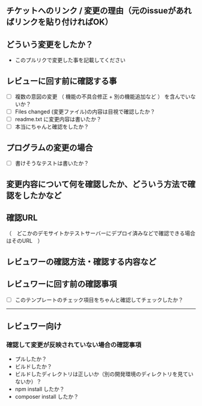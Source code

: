 ## チケットへのリンク / 変更の理由（元のissueがあればリンクを貼り付ければOK）


## どういう変更をしたか？

* このプルリクで変更した事を記載してください


## レビューに回す前に確認する事

- [ ] 複数の意図の変更 （ 機能の不具合修正 + 別の機能追加など ） を含んでいないか？
- [ ] Files changed (変更ファイル)の内容は目視で確認したか？
- [ ] readme.txt に変更内容は書いたか？
- [ ] 本当にちゃんと確認をしたか？

## プログラムの変更の場合

- [ ] 書けそうなテストは書いたか？


## 変更内容について何を確認したか、どういう方法で確認をしたかなど


## 確認URL

（　どこかのデモサイトかテストサーバーにデプロイ済みなどで確認できる場合はそのURL　）

## レビュワーの確認方法・確認する内容など

## レビュワーに回す前の確認事項

- [ ] このテンプレートのチェック項目をちゃんと確認してチェックしたか？

---

## レビュワー向け

### 確認して変更が反映されていない場合の確認事項

* プルしたか？
* ビルドしたか？
* ビルドしたディレクトリは正しいか（別の開発環境のディレクトリを見ていないか）？
* npm install したか？
* composer install したか？
